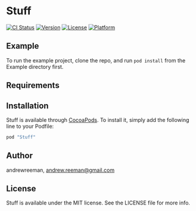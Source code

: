 # Stuff

[![CI Status](http://img.shields.io/travis/andrewreeman/Stuff.svg?style=flat)](https://travis-ci.org/andrewreeman/Stuff)
[![Version](https://img.shields.io/cocoapods/v/Stuff.svg?style=flat)](http://cocoapods.org/pods/Stuff)
[![License](https://img.shields.io/cocoapods/l/Stuff.svg?style=flat)](http://cocoapods.org/pods/Stuff)
[![Platform](https://img.shields.io/cocoapods/p/Stuff.svg?style=flat)](http://cocoapods.org/pods/Stuff)

## Example

To run the example project, clone the repo, and run `pod install` from the Example directory first.

## Requirements

## Installation

Stuff is available through [CocoaPods](http://cocoapods.org). To install
it, simply add the following line to your Podfile:

```ruby
pod "Stuff"
```

## Author

andrewreeman, andrew.reeman@gmail.com

## License

Stuff is available under the MIT license. See the LICENSE file for more info.
